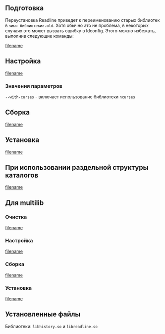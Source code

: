<pkg :name="'readline'" instsize showsbu2></pkg>

## Подготовка

Переустановка Readline приведет к переименованию старых библиотек в `<имя библиотеки>.old`. Хотя обычно это не проблема, в некоторых случаях это может вызвать ошибку в ldconfig. Этого можно избежать, выполнив следующие команды:

[filename](../packages/core/readline/prepare ':include')

## Настройка

[filename](../packages/core/readline/configure ':include')

### Значения параметров

`--with-curses` - включает использование библиотеки `ncurses`

## Сборка

[filename](../packages/core/readline/build ':include')

## Установка

[filename](../packages/core/readline/install ':include')

## При использовании раздельной структуры каталогов

[filename](../packages/core/readline/cldirs ':include')

## Для multilib

### Очистка

[filename](../packages/core/readline/multi_prepare ':include')

### Настройка

[filename](../packages/core/readline/multi_configure ':include')

### Сборка

[filename](../packages/core/readline/multi_build ':include')

### Установка

[filename](../packages/core/readline/multi_install ':include')

## Установленные файлы

Библиотеки: `libhistory.so` и `libreadline.so`

<script>
	new Vue({ el: '#main' })
</script>
